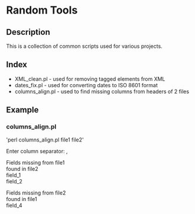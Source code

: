 # Random Tools

## Description

This is a collection of common scripts used for various projects.

## Index

- XML_clean.pl - used for removing tagged elements from XML
- dates_fix.pl - used for converting dates to ISO 8601 format
- columns_align.pl - used to find missing columns from headers of 2 files
 
## Example

### columns_align.pl
'perl columns_align.pl file1 file2'  
  
Enter column separator: ,  
  
Fields missing from file1  
    found in file2  
field_1  
field_2  
  
Fields missing from file2  
    found in file1  
field_4  


